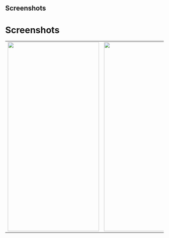 ## Screenshots
<!DOCTYPE html>
<html>
<body>
    <h1>Screenshots</h1>
    <table>
        <tr>
            <td>
                <img src="https://github.com/Obvinous/Messaging-App/assets/140268164/71c6551f-5fb5-4bb6-af3c-92de8e30977f" 
         width="290" height="600">
            </td>
            <td>
               <img src="https://github.com/Obvinous/Messaging-App/assets/140268164/041395b8-4711-4b84-8746-8204fd13289d" 
         width="290" height="600">
            </td>
               </tr>    
      </table>
</body>
</html>


         

         



